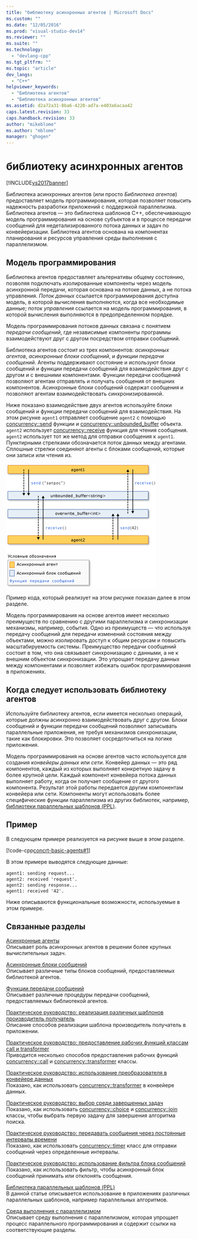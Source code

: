 ```yaml
---
title: "библиотеку асинхронных агентов | Microsoft Docs"
ms.custom: ""
ms.date: "12/05/2016"
ms.prod: "visual-studio-dev14"
ms.reviewer: ""
ms.suite: ""
ms.technology: 
  - "devlang-cpp"
ms.tgt_pltfrm: ""
ms.topic: "article"
dev_langs: 
  - "C++"
helpviewer_keywords: 
  - "Библиотека агентов"
  - "Библиотека асинхронных агентов"
ms.assetid: d2a72a31-8ba6-4220-ad7a-e403a6acaa42
caps.latest.revision: 33
caps.handback.revision: 33
author: "mikeblome"
ms.author: "mblome"
manager: "ghogen"
---
```

# библиотеку асинхронных агентов
[!INCLUDE[vs2017banner](../../assembler/inline/includes/vs2017banner.md)]

Библиотека асинхронных агентов (или просто *Библиотека агентов*) предоставляет модель программирования, которая позволяет повысить надежность разработки приложений с поддержкой параллелизма. Библиотека агентов — это библиотека шаблонов C++, обеспечивающую модель программирования на основе субъектов и в процессе передачи сообщений для недетализированного потока данных и задач по конвейеризации. Библиотека агентов основана на компонентах планирования и ресурсов управления среды выполнения с параллелизмом.  
  
## <a name="programming-model"></a>Модель программирования  
 Библиотека агентов предоставляет альтернативы общему состоянию, позволяя подключать изолированные компоненты через модель асинхронной передачи, которая основана на потоке данных, а не потока управления. *Поток данных* ссылается программирования доступна модель, в которой вычисления выполняются, когда все необходимые данные; *поток управления* ссылается на модель программирования, в которой вычисления выполняются в предопределенном порядке.  
  
 Модель программирования потоков данных связана с понятием *передачи сообщений*, где независимые компоненты программы взаимодействуют друг с другом посредством отправки сообщений.  
  
 Библиотека агентов состоит из трех компонентов: *асинхронных агентов*, *асинхронные блоки сообщений*, и *функции передачи сообщений*. Агенты поддерживают состояние и используют блоки сообщений и функции передачи сообщений для взаимодействия друг с другом и с внешними компонентами. Функции передачи сообщений позволяют агентам отправлять и получать сообщения от внешних компонентов. Асинхронные блоки сообщений содержат сообщения и позволяют агентам взаимодействовать синхронизированной.  
  
 Ниже показано взаимодействие двух агентов используйте блоки сообщений и функции передачи сообщений для взаимодействия. На этом рисунке `agent1` отправляет сообщение `agent2` с помощью [concurrency::send](../Topic/send%20Function.md) функции и [concurrency::unbounded_buffer](../Topic/unbounded_buffer%20Class.md) объекта. `agent2` использует [concurrency::receive](../Topic/receive%20Function.md) функция для чтения сообщения. `agent2` использует тот же метод для отправки сообщения к `agent1`. Пунктирными стрелками обозначается поток данных между агентами. Сплошные стрелки соединяют агенты с блоками сообщений, которые они записи или чтения из.  
  
 ![Компоненты библиотеки агентов](../../parallel/concrt/media/agent_librarycomp.png "Agent_LibraryComp")  
  
 Пример кода, который реализует на этом рисунке показан далее в этом разделе.  
  
 Модель программирования на основе агентов имеет несколько преимуществ по сравнению с другими параллелизма и синхронизации механизмы, например, события. Одно из преимуществ — что используя передачу сообщений для передачи изменений состояния между объектами, можно изолировать доступ к общим ресурсам и повысить масштабируемость системы. Преимущество передачи сообщений состоит в том, что она связывает синхронизацию с данными, а не к внешним объектом синхронизации. Это упрощает передачу данных между компонентами и позволяет избежать ошибок программирования в приложениях.  
  
## <a name="when-to-use-the-agents-library"></a>Когда следует использовать библиотеку агентов  
 Используйте библиотеку агентов, если имеется несколько операций, которые должны асинхронно взаимодействовать друг с другом. Блоки сообщений и функции передачи сообщений позволяют записывать параллельные приложения, не требуя механизмов синхронизации, такие как блокировки. Это позволяет сосредоточиться на логике приложения.  
  
 Модель программирования на основе агентов часто используется для создания *конвейеры данных* или *сети*. Конвейер данных — это ряд компонентов, каждый из которых выполняет конкретную задачу в более крупной цели. Каждый компонент конвейера потока данных выполняет работу, когда он получает сообщение от другого компонента. Результат этой работы передается другим компонентам конвейера или сети. Компоненты могут использовать более специфические функции параллелизма из других библиотек, например, [библиотеки параллельных шаблонов (PPL)](../../parallel/concrt/parallel-patterns-library-ppl.md).  
  
## <a name="example"></a>Пример  
 В следующем примере реализуется на рисунке выше в этом разделе.  
  
 [!code-cpp[concrt-basic-agents#1](../../parallel/concrt/codesnippet/CPP/asynchronous-agents-library_1.cpp)]  
  
 В этом примере выводятся следующие данные:  
  
```Output  
agent1: sending request...  
agent2: received 'request'.  
agent2: sending response...  
agent1: received '42'.  
```  
  
 Ниже описываются функциональные возможности, используемые в этом примере.  
  
## <a name="related-topics"></a>Связанные разделы  
 [Асинхронные агенты](../../parallel/concrt/asynchronous-agents.md)  
 Описывает роль асинхронных агентов в решении более крупных вычислительных задач.  
  
 [Асинхронные блоки сообщений](../../parallel/concrt/asynchronous-message-blocks.md)  
 Описывает различные типы блоков сообщений, предоставляемых библиотекой агентов.  
  
 [Функции передачи сообщений](../../parallel/concrt/message-passing-functions.md)  
 Описывает различные процедуры передачи сообщений, предоставляемых библиотекой агентов.  
  
 [Практическое руководство: реализация различных шаблонов производитель получатель](../../parallel/concrt/how-to-implement-various-producer-consumer-patterns.md)  
 Описание способов реализации шаблона производитель получатель в приложении.  
  
 [Практическое руководство: предоставление рабочих функций классам call и transformer](../../parallel/concrt/how-to-provide-work-functions-to-the-call-and-transformer-classes.md)  
 Приводится несколько способов предоставления рабочих функций [concurrency::call](../../parallel/concrt/reference/call-class.md) и [concurrency::transformer](../../parallel/concrt/reference/transformer-class.md) классы.  
  
 [Практическое руководство: использование преобразователя в конвейере данных](../../parallel/concrt/how-to-use-transformer-in-a-data-pipeline.md)  
 Показано, как использовать [concurrency::transformer](../../parallel/concrt/reference/transformer-class.md) в конвейере данных.  
  
 [Практическое руководство: выбор среди завершенных задач](../../parallel/concrt/how-to-select-among-completed-tasks.md)  
 Показано, как использовать [concurrency::choice](../../parallel/concrt/reference/choice-class.md) и [concurrency::join](../Topic/join%20Class.md) классы, чтобы выбрать первую задачу для завершения алгоритма поиска.  
  
 [Практическое руководство: передавать сообщения через постоянные интервалы времени](../../parallel/concrt/how-to-send-a-message-at-a-regular-interval.md)  
 Показано, как использовать [concurrency::timer](../../parallel/concrt/reference/timer-class.md) класс для отправки сообщений через определенные интервалы.  
  
 [Практическое руководство: использование фильтра блока сообщений](../../parallel/concrt/how-to-use-a-message-block-filter.md)  
 Показано, как использовать фильтр, чтобы асинхронный блок сообщений принимать или отклонять сообщения.  
  
 [Библиотека параллельных шаблонов (PPL)](../../parallel/concrt/parallel-patterns-library-ppl.md)  
 В данной статье описывается использование в приложениях различных параллельных шаблонов, например параллельных алгоритмов.  
  
 [Среда выполнения с параллелизмом](../../parallel/concrt/concurrency-runtime.md)  
 Описывает среду выполнения с параллелизмом, которая упрощает процесс параллельного программирования и содержит ссылки на соответствующие разделы.

